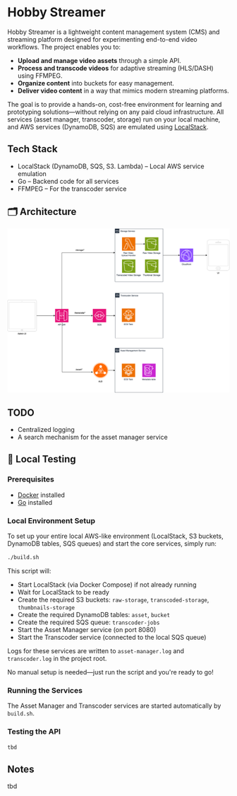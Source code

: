 # Hobby Streamer

Hobby Streamer is a lightweight content management system (CMS) and streaming platform designed for experimenting end-to-end video workflows. The project enables you to:

- **Upload and manage video assets** through a simple API.
- **Process and transcode videos** for adaptive streaming (HLS/DASH) using FFMPEG.
- **Organize content** into buckets for easy management.
- **Deliver video content** in a way that mimics modern streaming platforms.

The goal is to provide a hands-on, cost-free environment for learning and prototyping solutions—without relying on any paid cloud infrastructure. All services (asset manager, transcoder, storage) run on your local machine, and AWS services (DynamoDB, SQS) are emulated using [LocalStack](https://github.com/localstack/localstack).

## Tech Stack
- LocalStack (DynamoDB, SQS, S3. Lambda) – Local AWS service emulation
- Go – Backend code for all services
- FFMPEG – For the transcoder service 

## 🗂️ Architecture

![Architecture Diagram](docs/hobby-streamer.drawio.svg)

## TODO

- Centralized logging
- A search mechanism for the asset manager service

## 🧪 Local Testing

### Prerequisites
- [Docker](https://www.docker.com/products/docker-desktop/) installed
- [Go](https://go.dev/doc/install) installed

### Local Environment Setup

To set up your entire local AWS-like environment (LocalStack, S3 buckets, DynamoDB tables, SQS queues) and start the core services, simply run:

```sh
./build.sh
```

This script will:
- Start LocalStack (via Docker Compose) if not already running
- Wait for LocalStack to be ready
- Create the required S3 buckets: `raw-storage`, `transcoded-storage`, `thumbnails-storage`
- Create the required DynamoDB tables: `asset`, `bucket`
- Create the required SQS queue: `transcoder-jobs`
- Start the Asset Manager service (on port 8080)
- Start the Transcoder service (connected to the local SQS queue)

Logs for these services are written to `asset-manager.log` and `transcoder.log` in the project root.

No manual setup is needed—just run the script and you're ready to go!

### Running the Services

The Asset Manager and Transcoder services are started automatically by `build.sh`.

### Testing the API
`tbd`

## Notes
tbd


